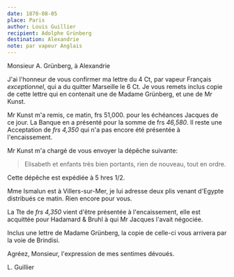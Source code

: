 ```yaml
---
date: 1870-08-05
place: Paris
author: Louis Guillier
recipient: Adolphe Grünberg
destination: Alexandrie
note: par vapeur Anglais
---
```


Monsieur A. Grünberg, à Alexandrie

J'ai l'honneur de vous confirmer ma lettre du 4 Ct, par vapeur Français
*exceptionnel*, qui a du quitter Marseille le 6 Ct. Je vous remets inclus copie
de cette lettre qui en contenait une de Madame Grünberg, et une de Mr Kunst.

Mr Kunst m'a remis, ce matin, frs 51,000. pour les échéances Jacques de ce
jour. La Banque en a présenté pour la somme de frs *46,580*. Il reste une
Acceptation de *frs 4,350* qui n'a pas encore été présentée à l'encaissement.

Mr Kunst m'a chargé de vous envoyer la dépêche suivante:

> Elisabeth et enfants très bien portants, rien de nouveau, tout en ordre.

Cette dépêche est expédiée à 5 hres 1/2.

Mme Ismalun est à Villers-sur-Mer, je lui adresse deux plis venant d'Egypte
distribués ce matin. Rien encore pour vous.

La Tte de *frs 4,350* vient d'être présentée à l'encaissement, elle est
acquittée pour Hadamard & Bruhl à qui Mr Jacques l'avait négociée.

Inclus une lettre de Madame Grünberg, la copie de celle-ci vous arrivera par la
voie de Brindisi.

Agréez, Monsieur, l'expression de mes sentimes dévoués.

L. Guillier
